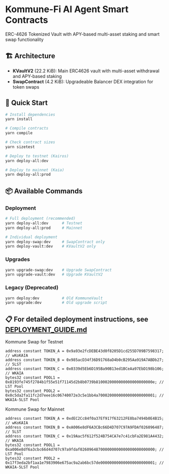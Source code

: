 # Kommune-Fi AI Agent Smart Contracts

ERC-4626 Tokenized Vault with APY-based multi-asset staking and smart swap functionality

## 🏗️ Architecture

- **KVaultV2** (22.2 KiB): Main ERC4626 vault with multi-asset withdrawal and APY-based staking
- **SwapContract** (4.2 KiB): Upgradeable Balancer DEX integration for token swaps

## 🚀 Quick Start

```bash
# Install dependencies
yarn install

# Compile contracts
yarn compile

# Check contract sizes
yarn sizetest

# Deploy to testnet (Kairos)
yarn deploy-all:dev

# Deploy to mainnet (Kaia)
yarn deploy-all:prod
```

## 📦 Available Commands

### Deployment
```bash
# Full deployment (recommended)
yarn deploy-all:dev      # Testnet
yarn deploy-all:prod     # Mainnet

# Individual deployment
yarn deploy-swap:dev     # SwapContract only
yarn deploy-vault:dev    # KVaultV2 only
```

### Upgrades
```bash
yarn upgrade-swap:dev    # Upgrade SwapContract
yarn upgrade-vault:dev   # Upgrade KVaultV2
```

### Legacy (Deprecated)
```bash
yarn deploy:dev          # Old KommuneVault
yarn upgrade:dev         # Old upgrade script
```

## 📋 For detailed deployment instructions, see [DEPLOYMENT_GUIDE.md](./DEPLOYMENT_GUIDE.md)

Kommune Swap for Testnet
```
address constant TOKEN_A = 0x9a93e2fcDEBE43d0f8205D1cd255D709B7598317; // wKoKAIA
address constant TOKEN_B = 0x985acD34f36D91768aD4b0cB295Aa919A7ABDb27; // 5LST
address constant TOKEN_C = 0x0339d5Eb6D195Ba90B13ed1BCeAa97EbD198b106; // WKAIA
bytes32 constant POOL1 = 0x8193fe745f2784b1f55e51f71145d2b8b0739b8100020000000000000000000e; // LST Pool
bytes32 constant POOL2 = 0x0c5da2fa11fc2d7eee16c06740072e3c5e1bb4a7000200000000000000000001; // WKAIA-5LST Pool
```

Kommune Swap for Mainnet
```
address constant TOKEN_A = 0xdEC2Cc84f0a37Ef917f63212FE8ba7494b0E4B15; // wKoKAIA
address constant TOKEN_B = 0xA006e8dF6A3CBc66D4D707C97A9FDAf026096487; // 5LST
address constant TOKEN_C = 0x19Aac5f612f524B754CA7e7c41cbFa2E981A4432; // WKAIA
bytes32 constant POOL1 = 0xa006e8df6a3cbc66d4d707c97a9fdaf026096487000000000000000000000000; // LST Pool
bytes32 constant POOL2 = 0x17f3eda2bf1aa1e7983906e675ac9a2ab6bc57de000000000000000000000001; // WKAIA-5LST Pool
```